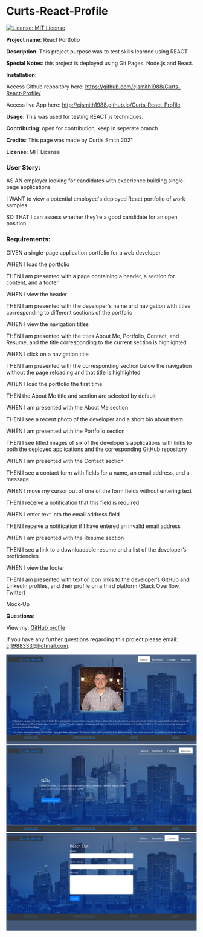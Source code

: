 # Curts-React-Profile

[![License: MIT License](https://img.shields.io/badge/License-MIT-brightgreen.svg)](https://choosealicense.com/licenses/mit/)
 
**Project name**: React Portfolio

**Description**: This project purpose was to test skills learned using REACT

**Special Notes**: this project is deployed using Git Pages. Node.js and React.

**Installation**: 	

Access Github repository here: https://github.com/cjsmith1988/Curts-React-Profile/

Access live App here: http://cjsmith1988.github.io/Curts-React-Profile

**Usage**: This was used for testing REACT.js techniques.

**Contributing**: open for contribution, keep in seperate branch

**Credits**: This page was made by Curtis Smith 2021

**License**: MIT License

### User Story:

AS AN employer looking for candidates with experience building single-page applications

I WANT to view a potential employee's deployed React portfolio of work samples

SO THAT I can assess whether they're a good candidate for an open position

### Requirements:

GIVEN a single-page application portfolio for a web developer

WHEN I load the portfolio

THEN I am presented with a page containing a header, a section for content, and a footer

WHEN I view the header

THEN I am presented with the developer's name and navigation with titles corresponding to different sections of the portfolio

WHEN I view the navigation titles

THEN I am presented with the titles About Me, Portfolio, Contact, and Resume, and the title corresponding to the current section is highlighted

WHEN I click on a navigation title

THEN I am presented with the corresponding section below the navigation without the page reloading and that title is highlighted

WHEN I load the portfolio the first time

THEN the About Me title and section are selected by default

WHEN I am presented with the About Me section

THEN I see a recent photo of the developer and a short bio about them

WHEN I am presented with the Portfolio section

THEN I see titled images of six of the developer’s applications with links to both the deployed applications and the corresponding GitHub repository

WHEN I am presented with the Contact section

THEN I see a contact form with fields for a name, an email address, and a message

WHEN I move my cursor out of one of the form fields without entering text

THEN I receive a notification that this field is required

WHEN I enter text into the email address field

THEN I receive a notification if I have entered an invalid email address

WHEN I am presented with the Resume section

THEN I see a link to a downloadable resume and a list of the developer’s proficiencies

WHEN I view the footer

THEN I am presented with text or icon links to the developer’s GitHub and LinkedIn profiles, and their profile on a third platform (Stack Overflow, Twitter) 

Mock-Up

**Questions**:

  View my: [GitHub profile](https://www.github.com/cjsmith1988)

  If you have any further questions regarding this project please email: [cj1988333@hotmail.com](mailto:cj1988333@hotmail.com?subject=[Question]React-Profile).

![About Me](https://github.com/cjsmith1988/Curts-React-Profile/blob/master/src/assets/images/AboutScreen.png?raw=true)
![Resume Me](https://github.com/cjsmith1988/Curts-React-Profile/blob/master/src/assets/images/ResumeScreen.png?raw=true)
![Contact Me](https://github.com/cjsmith1988/Curts-React-Profile/blob/master/src/assets/images/ContactScreen.png?raw=true)

